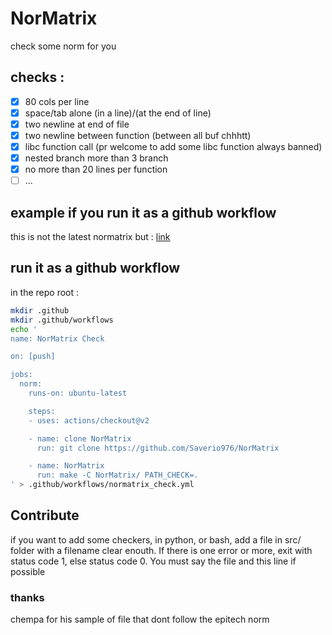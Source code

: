 # NorMatrix
check some norm for you

## checks :

- [x] 80 cols per line
- [x] space/tab alone (in a line)/(at the end of line)
- [x] two newline at end of file
- [x] two newline between function (between all buf chhhtt)
- [x] libc function call (pr welcome to add some libc function always banned)
- [x] nested branch more than 3 branch
- [x] no more than 20 lines per function
- [ ] ...

## example if you run it as a github workflow
this is not the latest normatrix but :
[link](https://github.com/Saverio976/NorMatrix/runs/4675702867?check_suite_focus=true)

## run it as a github workflow
in the repo root :
```bash
mkdir .github
mkdir .github/workflows
echo '
name: NorMatrix Check

on: [push]

jobs:
  norm:
    runs-on: ubuntu-latest

    steps:
    - uses: actions/checkout@v2

    - name: clone NorMatrix
      run: git clone https://github.com/Saverio976/NorMatrix

    - name: NorMatrix
      run: make -C NorMatrix/ PATH_CHECK=.
' > .github/workflows/normatrix_check.yml
```

## Contribute
if you want to add some checkers, in python, or bash, add a file in src/ 
folder with a filename clear enouth. If there is one error or more, exit with
status code 1, else status code 0. You must say the file and this line if
 possible

### thanks

chempa for his sample of file that dont follow the epitech norm
